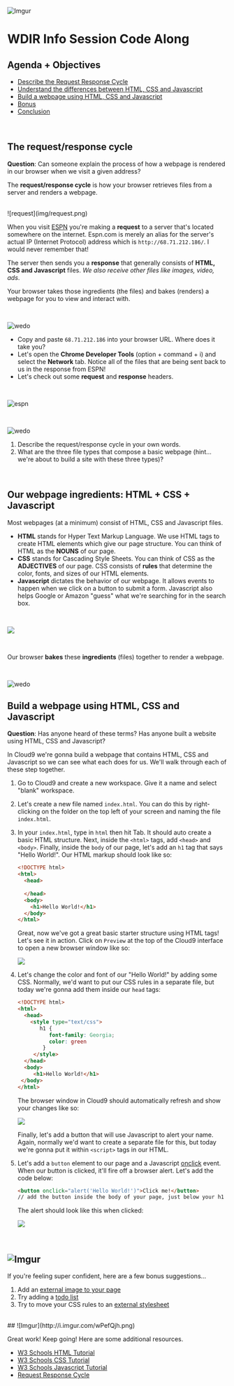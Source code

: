 ![Imgur](http://i.imgur.com/peEEWB0.png)  
# WDIR Info Session Code Along

## Agenda + Objectives
* [Describe the Request Response Cycle](#request-response)
* [Understand the differences between HTML, CSS and Javascript](#html-css-js)
* [Build a webpage using HTML, CSS and Javascript](#build)
* [Bonus](#bonus)
* [Conclusion](#conclusion)

<br>

## <a name="request-response">The request/response cycle</a>

**Question**: Can someone explain the process of how a webpage is rendered in our browser when we visit a given address?

The **request/response cycle** is how your browser retrieves files from a server and renders a webpage.

<br>
![request](img/request.png)

<br>

When you visit [ESPN](www.espn.com) you're making a **request** to a server that's located somewhere on the internet. Espn.com is merely an alias for the server's actual IP (Internet Protocol) address which is `http://68.71.212.186/`. I would never remember that!

The server then sends you a **response** that generally consists of **HTML, CSS and Javascript** files. _We also receive other files like images, video, ads_. 

Your browser takes those ingredients (the files) and bakes (renders) a webpage for you to view and interact with.

<br>

![wedo](http://i.imgur.com/6Kce0ca.png) 


- Copy and paste `68.71.212.186` into your browser URL. Where does it take you?
- Let's open the **Chrome Developer Tools** (option + command + i) and select the **Network** tab. Notice all of the files that are being sent back to us in the response from ESPN!
- Let's check out some **request** and **response** headers. 

<br>

![espn](img/espn50.png) 

<br>

![wedo](http://i.imgur.com/6Kce0ca.png) 

1. Describe the request/response cycle in your own words.
2. What are the three file types that compose a basic webpage (hint... we're about to build a site with these three types)?

<br>

## <a name="html-css-js">Our webpage ingredients: HTML + CSS + Javascript</a>

Most webpages (at a minimum) consist of HTML, CSS and Javascript files.

- **HTML** stands for Hyper Text Markup Language. We use HTML tags to create HTML elements which give our page structure. You can think of HTML as the **NOUNS** of our page.
- **CSS** stands for Cascading Style Sheets. You can think of CSS as the **ADJECTIVES** of our page. CSS consists of **rules** that determine the color, fonts, and sizes of our HTML elements.
- **Javascript** dictates the behavior of our webpage. It allows events to happen when we click on a button to submit a form. Javascript also helps Google or Amazon "guess" what we're searching for in the search box.

<br>

![](img/html-css-javascript.png)

<br>

Our browser **bakes** these **ingredients** (files) together to render a webpage.

<br>

![wedo](http://i.imgur.com/6Kce0ca.png) 

## <a name="build">Build a webpage using HTML, CSS and Javascript</a>

**Question**: Has anyone heard of these terms? Has anyone built a website using HTML, CSS and Javascript?

In Cloud9 we're gonna build a webpage that contains HTML, CSS and Javascript so we can see what each does for us. We'll walk through each of these step together.

1. Go to Cloud9 and create a new workspace. Give it a name and select "blank" workspace.

2. Let's create a new file named `index.html`. You can do this by right-clicking on the folder on the top left of your screen and naming the file `index.html`.

3. In your `index.html`, type in `html` then hit Tab. It should auto create a basic HTML structure. Next, inside the `<html>` tags, add `<head>` and `<body>`. Finally, inside the `body` of our page, let's add an `h1` tag that says "Hello World!". Our HTML markup should look like so:

	```html
	<!DOCTYPE html>
	<html>
	  <head>
	        
	  </head>
	  <body>
	    <h1>Hello World!</h1>
	  </body>	    
	</html>
	```
	
	Great, now we've got a great basic starter structure using HTML tags! Let's see it in action. Click on `Preview` at the top of the Cloud9 interface to open a new browser window like so:
		
	![](img/step1.png)


4. Let's change the color and font of our "Hello World!" by adding some CSS. Normally, we'd want to put our CSS rules in a separate file, but today we're gonna add them inside our `head` tags:

	```html
	<!DOCTYPE html>
	<html>
	  <head>
	    <style type="text/css">
		   h1 {
			  font-family: Georgia;
			  color: green
			}
		 </style>
	  </head>
	  <body>
		 <h1>Hello World!</h1>
     </body>
   </html>
	```	
	
	The browser window in Cloud9 should automatically refresh and show your changes like so:

	![](img/step2.png)
	
	Finally, let's add a button that will use Javascript to alert your name. Again, normally we'd want to create a separate file for this, but today we're gonna put it within `<script>` tags in our HTML.
	

5. Let's add a `button` element to our page and a Javascript [onclick](http://www.w3schools.com/jsref/event_onclick.asp) event. When our button is clicked, it'll fire off a browser alert. Let's add the code below:

	```html
	<button onclick="alert('Hello World!')">Click me!</button> 
	// add the button inside the body of your page, just below your h1
	```

	The alert should look like this when clicked:
	
	![](img/step3a.png)
	
	<br>

## <a name="bonus">![Imgur](http://i.imgur.com/K0d7Tq8.jpg)</a>

If you're feeling super confident, here are a few bonus suggestions...

1. Add an [external image to your page](http://www.w3schools.com/tags/tag_img.asp)
2. Try adding a [todo list](http://www.w3schools.com/html/html_lists.asp)
3. Try to move your CSS rules to an [external stylesheet](http://www.w3schools.com/css/css_howto.asp)

<br>
## <a name="conclusion">![Imgur](http://i.imgur.com/wPefQjh.png)</a>

Great work! Keep going! Here are some additional resources.

- [W3 Schools HTML Tutorial](http://www.w3schools.com/html/default.asp)
- [W3 Schools CSS Tutorial](http://www.w3schools.com/css/default.asp)
- [W3 Schools Javascript Tutorial](http://www.w3schools.com/js/default.asp)
- [Request Response Cycle](http://celineotter.azurewebsites.net/world-wide-web-http-request-response-cycle/)	
	









